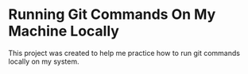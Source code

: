 # Running Git Commands On My Machine Locally
This project was created to help me practice how to run git commands locally on my system.
